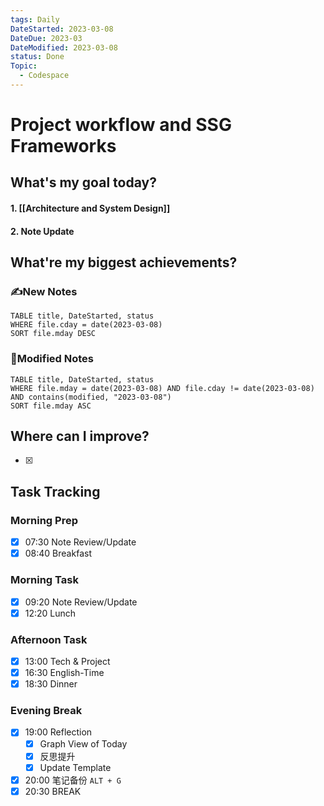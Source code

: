 ```yaml
---
tags: Daily
DateStarted: 2023-03-08
DateDue: 2023-03
DateModified: 2023-03-08
status: Done
Topic:
  - Codespace
---
```


# Project workflow and SSG Frameworks

## What's my goal today?

#### 1. [[Architecture and System Design]]

#### 2. Note Update

## What're my biggest achievements?

### ✍️New Notes

```dataview
TABLE title, DateStarted, status
WHERE file.cday = date(2023-03-08)
SORT file.mday DESC
```

### 📝Modified Notes

```dataview
TABLE title, DateStarted, status
WHERE file.mday = date(2023-03-08) AND file.cday != date(2023-03-08) AND contains(modified, "2023-03-08")
SORT file.mday ASC
```

## Where can I improve?

- [x]

## Task Tracking

### Morning Prep

- [x] 07:30 Note Review/Update
- [x] 08:40 Breakfast

### Morning Task

- [x] 09:20 Note Review/Update
- [x] 12:20 Lunch

### Afternoon Task

- [x] 13:00 Tech & Project
- [x] 16:30 English-Time
- [x] 18:30 Dinner

### Evening Break

- [x] 19:00 Reflection
  - [x] Graph View of Today
  - [x] 反思提升
  - [x] Update Template
- [x] 20:00 笔记备份 `ALT + G`
- [x] 20:30 BREAK
